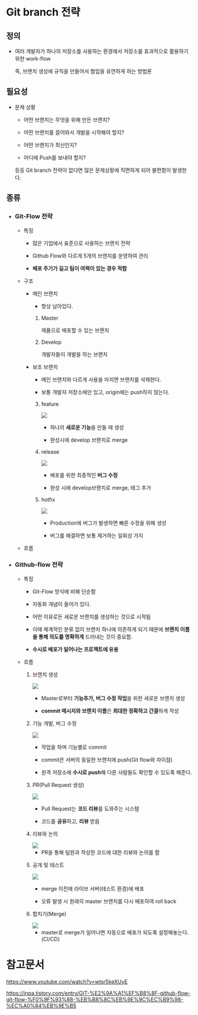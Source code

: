 # Git branch 전략

## 정의

- 여러 개발자가 하나의 저장소를 사용하는 환경에서 저장소를 효과적으로 활용하기 위한 work-flow

    즉, 브랜치 생성에 규칙을 만들어서 협업을 유연하게 하는 방법론

## 필요성

- 문제 상황

    - 어떤 브랜치는 무엇을 위해 만든 브랜치?

    - 어떤 브랜치를 끌어와서 개발을 시작해야 할지?

    - 어떤 브랜치가 최신인지?

    - 어디에 Push를 보내야 할지?

    등등 Git branch 전략이 없다면 많은 문제상황에 직면하게 되어 불편함이 발생한다.


## 종류

- ### Git-Flow 전략
    
    - 특징

        - 많은 기업에서 표준으로 사용하는 브랜치 전략

        - Github Flow와 다르게 5개의 브랜치를 운영하여 관리

        - **배포 주기가 길고 팀이 여력이 있는 경우 적합**
    - 구조


        - 메인 브랜치

            - 항상 남아있다.
  

            1) Master

                 제품으로 배포할 수 있는 브랜치

            2) Develop

                 개발자들이 개발을 하는 브랜치
    

        - 보조 브랜치

            - 메인 브랜치와 다르게 사용을 마치면 브랜치를 삭제한다.

          -  보통 개발자 저장소에만 있고, origin에는 push하지 않는다.

            3) feature

                <img src="https://img1.daumcdn.net/thumb/R1280x0/?scode=mtistory2&fname=https%3A%2F%2Fblog.kakaocdn.net%2Fdn%2Fl7ghN%2FbtrlEIzgZhO%2FYr4Bq3K2Rdmo37VhmG9KBk%2Fimg.png">

                - 하나의 **새로운 기능**을 만들 때 생성

                - 완성시에 develop 브랜치로 merge
                
            4) release
            
                <img src="https://img1.daumcdn.net/thumb/R1280x0/?scode=mtistory2&fname=https%3A%2F%2Fblog.kakaocdn.net%2Fdn%2FbfrnW4%2FbtrlKeQT8mr%2FTw2TZEkr39sZIeoKUJES8k%2Fimg.png">

                - 배포를 위한 최종적인 **버그 수정**

                - 완성 시에 develop브랜치로 merge, 태그 추가
                

            5) hotfix

                <img src="https://img1.daumcdn.net/thumb/R1280x0/?scode=mtistory2&fname=https%3A%2F%2Fblog.kakaocdn.net%2Fdn%2Fct9FBn%2FbtrlGJqMMST%2FJgZHcI2gO5IkcXwwMNckA0%2Fimg.png">

                - Production에 버그가 발생하면 빠른 수정을 위해 생성

                - 버그를 해결하면 보통 제거하는 일회성 가지

        

    - 흐름

- ### Github-flow 전략

    - 특징

        - Git-Flow 방식에 비해 단순함

        - 자동화 개념이 들어가 있다.

        - 어떤 이유로든 새로운 브랜치를 생성하는 것으로 시작됨

        - 이때 체계적인 분류 없이 브랜치 하나에 의존하게 되기 때문에 **브랜치 이름을 통해 의도를 명확하게** 드러내는 것이 중요함.

        - **수시로 배포가 일어나는 프로젝트에 유용**


    - 흐름

        1) 브랜치 생성
   
            <img src="https://ifh.cc/g/RYOBY8.png">

            - Master로부터 **기능추가, 버그 수정 작업**을 위한 새로운 브랜치 생성

            - **commit 메시지와 브랜치 이름**은 **최대한 정확하고 간결**하게 작성

        2) 기능 개발, 버그 수정

            <img src="https://ifh.cc/g/xjNJGZ.png">

            - 작업을 하며 기능별로 commit

            - commit은 서버의 동일한 브랜치에 push(Git flow와 차이점)

            - 원격 저장소에 **수시로 push**해 다른 사람들도 확인할 수 있도록 해준다.

        3) PR(Pull Request 생성)

            <img src="https://ifh.cc/g/fo7RoX.png">

            - Pull Request는 **코드 리뷰**를 도와주는 시스템

            - 코드를 **공유**하고, **리뷰** 받음


        4) 리뷰와 논의

            <img src="https://ifh.cc/g/oROSWv.png">

            - PR을 통해 팀원과 작성한 코드에 대한 리뷰와 논의를 함

        5) 공개 및 테스트

            <img src="https://ifh.cc/g/vmjnC0.png">

            - merge 이전에 라이브 서버(테스트 환경)에 배포

            - 오류 발생 시 원래의 master 브랜치를 다시 배포하여 roll back

        6) 합치기(Merge)

            <img src="https://ifh.cc/g/2pC4pH.png">

            - master로 merge가 일어나면 자동으로 배포가 되도록 설정해놓는다.(CI/CD)






# 참고문서

https://www.youtube.com/watch?v=wtsr5keXUyE

https://inpa.tistory.com/entry/GIT-%E2%9A%A1%EF%B8%8F-github-flow-git-flow-%F0%9F%93%88-%EB%B8%8C%EB%9E%9C%EC%B9%98-%EC%A0%84%EB%9E%B5